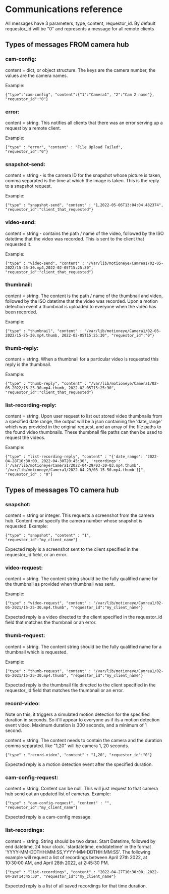 # Communications reference

All messages have 3 parameters, type, content, requestor_id. By default requestor_id will be "0" and represents a message for all remote clients

## Types of messages FROM camera hub

### cam-config: 
content = dict, or object structure. The keys are the camera number, the values are the camera names.

Example:
    
`{"type":"cam-config", "content":{"1":"Camera1", "2":"Cam 2 name"}, "requestor_id":"0"}`

### error: 
content = string. This notifies all clients that there was an error serving up a request by a remote client.

Example:

`{"type" : "error", "content" : "File Upload Failed", "requestor_id":"0"}`

### snapshot-send: 
content = string - is the camera ID for the snapshot whose picture is taken, comma separated is the time at which the image is taken. This is the reply to a snapshot request.

Example:

`{"type" : "snapshot-send", "content" : "1,2022-05-06T13:04:04.482374", "requestor_id":"client_that_requested"}`

### video-send: 
content = string - contains the path / name of the video, followed by the ISO datetime that the video was recorded. This is sent to the client that requested it.

Example:

`{"type" : "video-send", "content" : "/var/lib/motioneye/Camrea1/02-05-2022/15-25-30.mp4,2022-02-05T15:25:30", "requestor_id":"client_that_requested"}`

### thumbnail: 
content = string. The content is the path / name of the thumbnail and video, followed by the ISO datetime that the video was recorded. Upon a motion detection event a thumbnail is uploaded to everyone when the video has been recorded.

Example:

`{"type" : "thumbnail", "content" : "/var/lib/motioneye/Camera1/02-05-2022/15-25-30.mp4.thumb, 2022-02-05T15:25:30", "requestor_id":"0"}`


### thumb-reply: 
content = string. When a thumbnail for a particular video is requested this reply is the thumbnail.

Example:

`{"type" : "thumb-reply", "content" : "/var/lib/motioneye/Camera1/02-05-2022/15-25-30.mp4.thumb, 2022-02-05T15:25:30", "requestor_id":"client_that_requested"}`



### list-recording-reply:
content = string. Upon user request to list out stored video thumbnails from a specified date range, the output will be a json containing the 'date_range' which was provided in the original request, and an array of the file paths to the found video thumbnails. These thumbnail file paths can then be used to request the videos.

Example:

`{"type" : "list-recording-reply", "content" : "{'date_range': '2022-04-28T10:30:00, 2022-04-30T20:45:30', 'recordings': ['/var/lib/motioneye/Camera1/2022-04-29/03-30-03.mp4.thumb', '/var/lib/motioneye/Camera1/2022-04-29/03-15-50.mp4.thumb']}", "requestor_id" : "0"}`


## Types of messages TO camera hub

### snapshot: 
content = string or integer. This requests a screenshot from the camera hub. Content must specify the camera number whose snapshot is requested.
Example:

`{"type" : "snapshot", "content" : "1", "requestor_id":"my_client_name"}`

Expected reply is a screenshot sent to the client specified in the requestor_id field, or an error.

### video-request: 
content = string. The content string should be the fully qualified name for the thumbnail as provided when thumbnail was sent.

Example:

`{"type" : "video-request", "content" : "/var/lib/motioneye/Camrea1/02-05-2021/15-25-30.mp4.thumb", "requestor_id":"my_client_name"}`

Expected reply is a video directed to the client specified in the requestor_id field that matches the thumbnail or an error.


### thumb-request:
content = string. The content string should be the fully qualified name for a thumbnail which is requested.

Example:

`{"type" : "thumb-request", "content" : "/var/lib/motioneye/Camrea1/02-05-2021/15-25-30.mp4.thumb", "requestor_id":"my_client_name"}`

Expected reply is the thumbnail file directed to the client specified in the requestor_id field that matches the thumbnail or an error. 

### record-video:
Note on this, it triggers a simulated motion detection for the specified duration in seconds. So it'll appear to everyone as if its a motion detection event video. Maximum duration is 300 seconds, and a minimum of 1 second.

content = string. The content needs to contain the camera and the duration comma separated. like "1,20" will be camera 1, 20 seconds.

`{"type" : "record-video", "content" : "1,20", "requestor_id":"0"}`

Expected reply is a motion detection event after the specified duration.

### cam-config-request: 
content = string. Content can be null. This will just request to that camera hub send out an updated list of cameras.
Example:

`{"type" : "cam-config-request", "content" : "", "requestor_id":"my_client_name"}`

Expected reply is a cam-config message.

### list-recordings:
content = string. String should be two dates. Start Datetime, followed by end datetime, 24 hour clock. 'stardatetime, enddatetime' in the format 'YYYY-MM-DDTHH:MM:SS,YYYY-MM-DDTHH:MM:SS'.
The following example will request a list of recordings between April 27th 2022, at 10:30:00 AM, and April 28th 2022, at 2:45:30 PM.

`{"type" : "list-recordings", "content" : "2022-04-27T10:30:00, 2022-04-28T14:45:30", "requestor_id":"my_client_name"}`

Expected reply is a list of all saved recordings for that time duration.